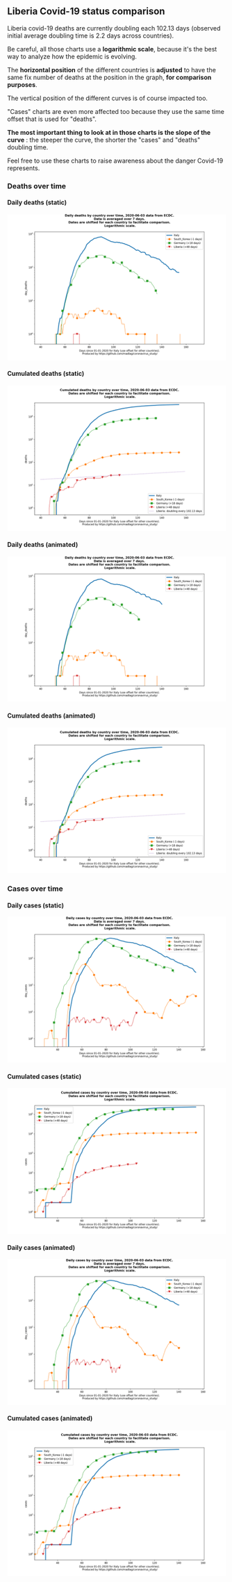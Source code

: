 ## Liberia Covid-19 status comparison 

Liberia covid-19 deaths are currently doubling each 102.13 days (observed initial average doubling time is 2.2 days across countries).



Be careful, all those charts use a **logarithmic scale**, because it's the best way to analyze how the epidemic is evolving.
 
The **horizontal position** of the different countries is **adjusted** to have the same fix number of deaths at the position in the graph, **for comparison purposes**.

The vertical position of the different curves is of course impacted too.

"Cases" charts are even more affected too because they use the same time offset that is used for "deaths".

**The most important thing to look at in those charts is the slope of the curve** : the steeper the curve, the shorter the "cases" and "deaths" doubling time.

Feel free to use these charts to raise awareness about the danger Covid-19 represents. 


 
### Deaths over time
 
#### Daily deaths (static)
![Liberia covid-19 daily deaths static chart](https://raw.githubusercontent.com/madlag/coronavirus_study/master/notebooks/graphs/2020-06-03/countries/Liberia/2020-06-03_Liberia_day_deaths.png "Liberia covid-19 day_deaths static chart")   
 
#### Cumulated deaths (static)
![Liberia covid-19 cumulated deaths static chart](https://raw.githubusercontent.com/madlag/coronavirus_study/master/notebooks/graphs/2020-06-03/countries/Liberia/2020-06-03_Liberia_deaths.png "Liberia covid-19 deaths static chart")   
 
#### Daily deaths (animated)
![Liberia covid-19 daily deaths animated chart](https://raw.githubusercontent.com/madlag/coronavirus_study/master/notebooks/graphs/2020-06-03/countries/Liberia/2020-06-03_Liberia_day_deaths.gif "Liberia covid-19 day_deaths animated chart")   
 
#### Cumulated deaths (animated)
![Liberia covid-19 cumulated deaths animated chart](https://raw.githubusercontent.com/madlag/coronavirus_study/master/notebooks/graphs/2020-06-03/countries/Liberia/2020-06-03_Liberia_deaths.gif "Liberia covid-19 deaths animated chart")   

 
### Cases over time
 
#### Daily cases (static)
![Liberia covid-19 daily cases static chart](https://raw.githubusercontent.com/madlag/coronavirus_study/master/notebooks/graphs/2020-06-03/countries/Liberia/2020-06-03_Liberia_day_cases.png "Liberia covid-19 day_cases static chart")   
 
#### Cumulated cases (static)
![Liberia covid-19 cumulated cases static chart](https://raw.githubusercontent.com/madlag/coronavirus_study/master/notebooks/graphs/2020-06-03/countries/Liberia/2020-06-03_Liberia_cases.png "Liberia covid-19 cases static chart")   
 
#### Daily cases (animated)
![Liberia covid-19 daily cases animated chart](https://raw.githubusercontent.com/madlag/coronavirus_study/master/notebooks/graphs/2020-06-03/countries/Liberia/2020-06-03_Liberia_day_cases.gif "Liberia covid-19 day_cases animated chart")   
 
#### Cumulated cases (animated)
![Liberia covid-19 cumulated cases animated chart](https://raw.githubusercontent.com/madlag/coronavirus_study/master/notebooks/graphs/2020-06-03/countries/Liberia/2020-06-03_Liberia_cases.gif "Liberia covid-19 cases animated chart")   

